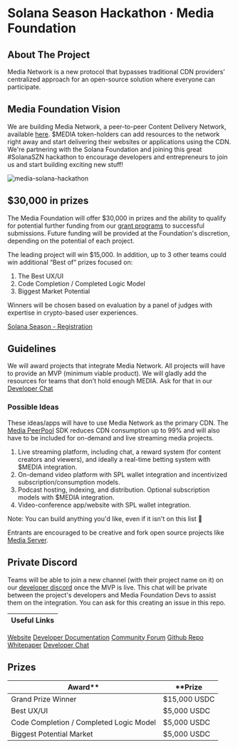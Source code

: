 # Solana Season Hackathon · Media Foundation

## About The Project

Media Network is a new protocol that bypasses traditional CDN providers’ centralized approach for an open-source solution where everyone can participate. 

## Media Foundation Vision

We are building Media Network, a peer-to-peer Content Delivery Network, available [here](https://app.media.network). $MEDIA token-holders can add resources to the network right away and start delivering their websites or applications using the CDN. We're partnering with the Solana Foundation and joining this great #SolanaSZN hackathon to encourage developers and entrepreneurs to join us and start building exciting new stuff!

![media-solana-hackathon](https://media.network/images/solana-season.png)

## $30,000 in prizes

The Media Foundation will offer $30,000 in prizes and the ability to qualify for potential further funding from our [grant programs](https://gov.media.network/c/come-here-to-apply-for-a-gran-from-the-media-foundation/5) to successful submissions. Future funding will be provided at the Foundation's discretion, depending on the potential of each project.


The leading project will win $15,000. In addition, up to 3 other teams could win additional “Best of” prizes focused on:

 1. The Best UX/UI
 2. Code Completion / Completed Logic Model
 3. Biggest Market Potential


Winners will be chosen based on evaluation by a panel of judges with expertise in crypto-based user experiences.

[Solana Season - Registration](https://solana.com/solanaszn)

## Guidelines

We will award projects that integrate Media Network. All projects will have to provide an MVP (minimum viable product). We will gladly add the resources for teams that don’t hold enough MEDIA. Ask for that in our [Developer Chat](https://discord.com/invite/wwSw3J7F2j)

### Possible Ideas

These ideas/apps will have to use Media Network as the primary CDN. The [Media PeerPool](https:/github.com/mediafoundation) SDK reduces CDN consumption up to 99% and will also have to be included for on-demand and live streaming media projects.

1. Live streaming platform, including chat, a reward system (for content creators and viewers), and ideally a real-time betting system with $MEDIA integration.
2. On-demand video platform with SPL wallet integration and incentivized subscription/consumption models.
3. Podcast hosting, indexing, and distribution. Optional subscription models with $MEDIA integration.
4. Video-conference app/website with SPL wallet integration.

Note: You can build anything you'd like, even if it isn't on this list 🙂

Entrants are encouraged to be creative and fork open source projects like [Media Server](https://github.com/mediafoundation/mediaserver/).

## Private Discord

Teams will be able to join a new channel (with their project name on it) on our [developer discord](https://discord.com/invite/wwSw3J7F2j) once the MVP is live. This chat will be private between the project's developers and Media Foundation Devs to assist them on the integration. You can ask for this creating an issue in this repo.


Useful Links|
-----|
[Website](https://media.network)
[Developer Documentation](https://docs.media.network)
[Community Forum](https://gov.media.network)
[Github Repo](https://github.com/mediafoundation)
[Whitepaper](https://media.network/whitepaper.pdf)
[Developer Chat](https://discord.com/invite/wwSw3J7F2j)


## Prizes
Award**|**Prize
-----|-----
Grand Prize Winner|$15,000 USDC
Best UX/UI|$5,000 USDC
Code Completion / Completed Logic Model|$5,000 USDC
Biggest Potential Market|$5,000 USDC
